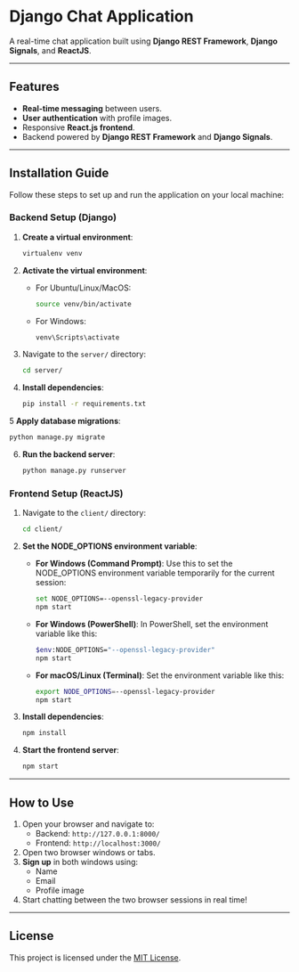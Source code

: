 # Django Chat Application

A real-time chat application built using **Django REST Framework**, **Django Signals**, and **ReactJS**.

---

## Features

- **Real-time messaging** between users.
- **User authentication** with profile images.
- Responsive **React.js frontend**.
- Backend powered by **Django REST Framework** and **Django Signals**.

---

## Installation Guide

Follow these steps to set up and run the application on your local machine:

### Backend Setup (Django)

1. **Create a virtual environment**:
   
   ```bash
   virtualenv venv
   ```
   
2. **Activate the virtual environment**:
   
   - For Ubuntu/Linux/MacOS:
     ```bash
     source venv/bin/activate
     ```
     
   - For Windows:
     ```bash
     venv\Scripts\activate
     ```
     
3. Navigate to the `server/` directory:
   
   ```bash
   cd server/
   ```
   
4. **Install dependencies**:
   ```bash
   pip install -r requirements.txt
   ```
5 **Apply database migrations**:
   
   ```bash
   python manage.py migrate
   ```
   
6. **Run the backend server**:
   
   ```bash
   python manage.py runserver
   ```

### Frontend Setup (ReactJS)

1. Navigate to the `client/` directory:
   
   ```bash
   cd client/
   ```

2. **Set the NODE_OPTIONS environment variable**:

   - **For Windows (Command Prompt)**: Use this to set the NODE_OPTIONS environment variable temporarily for the current session:
   
     ```bash
     set NODE_OPTIONS=--openssl-legacy-provider
     npm start
     ```

   - **For Windows (PowerShell)**: In PowerShell, set the environment variable like this:
   
     ```bash
     $env:NODE_OPTIONS="--openssl-legacy-provider"
     npm start
     ```

   - **For macOS/Linux (Terminal)**: Set the environment variable like this:
   
     ```bash
     export NODE_OPTIONS=--openssl-legacy-provider
     npm start
     ```

3. **Install dependencies**:
   
   ```bash
   npm install
   ```

4. **Start the frontend server**:
   
   ```bash
   npm start
   ```
   
---

## How to Use

1. Open your browser and navigate to:
   - Backend: `http://127.0.0.1:8000/`
   - Frontend: `http://localhost:3000/`
2. Open two browser windows or tabs.
3. **Sign up** in both windows using:
   - Name
   - Email
   - Profile image
4. Start chatting between the two browser sessions in real time!

---

## License

This project is licensed under the [MIT License](LICENSE).
